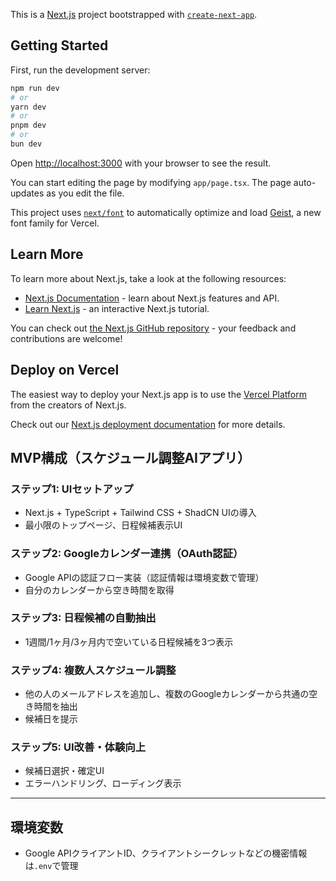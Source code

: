 This is a [Next.js](https://nextjs.org) project bootstrapped with [`create-next-app`](https://nextjs.org/docs/app/api-reference/cli/create-next-app).

## Getting Started

First, run the development server:

```bash
npm run dev
# or
yarn dev
# or
pnpm dev
# or
bun dev
```

Open [http://localhost:3000](http://localhost:3000) with your browser to see the result.

You can start editing the page by modifying `app/page.tsx`. The page auto-updates as you edit the file.

This project uses [`next/font`](https://nextjs.org/docs/app/building-your-application/optimizing/fonts) to automatically optimize and load [Geist](https://vercel.com/font), a new font family for Vercel.

## Learn More

To learn more about Next.js, take a look at the following resources:

- [Next.js Documentation](https://nextjs.org/docs) - learn about Next.js features and API.
- [Learn Next.js](https://nextjs.org/learn) - an interactive Next.js tutorial.

You can check out [the Next.js GitHub repository](https://github.com/vercel/next.js) - your feedback and contributions are welcome!

## Deploy on Vercel

The easiest way to deploy your Next.js app is to use the [Vercel Platform](https://vercel.com/new?utm_medium=default-template&filter=next.js&utm_source=create-next-app&utm_campaign=create-next-app-readme) from the creators of Next.js.

Check out our [Next.js deployment documentation](https://nextjs.org/docs/app/building-your-application/deploying) for more details.

## MVP構成（スケジュール調整AIアプリ）

### ステップ1: UIセットアップ
- Next.js + TypeScript + Tailwind CSS + ShadCN UIの導入
- 最小限のトップページ、日程候補表示UI

### ステップ2: Googleカレンダー連携（OAuth認証）
- Google APIの認証フロー実装（認証情報は環境変数で管理）
- 自分のカレンダーから空き時間を取得

### ステップ3: 日程候補の自動抽出
- 1週間/1ヶ月/3ヶ月内で空いている日程候補を3つ表示

### ステップ4: 複数人スケジュール調整
- 他の人のメールアドレスを追加し、複数のGoogleカレンダーから共通の空き時間を抽出
- 候補日を提示

### ステップ5: UI改善・体験向上
- 候補日選択・確定UI
- エラーハンドリング、ローディング表示

---

## 環境変数
- Google APIクライアントID、クライアントシークレットなどの機密情報は`.env`で管理
